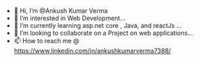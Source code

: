 - 👋 Hi, I’m @Ankush Kumar Verma
- 👀 I’m interested in Web Development...
- 🌱 I’m currently learning asp.net core , Java, and reactJs  ...
- 💞️ I’m looking to collaborate on a Project on web applications...
- 📫 How to reach me  @ https://www.linkedin.com/in/ankushkumarverma7388/

<!---
akvghost/akvghost is a ✨ special ✨ repository because its `README.md` (this file) appears on your GitHub profile.
You can click the Preview link to take a look at your changes.
--->
